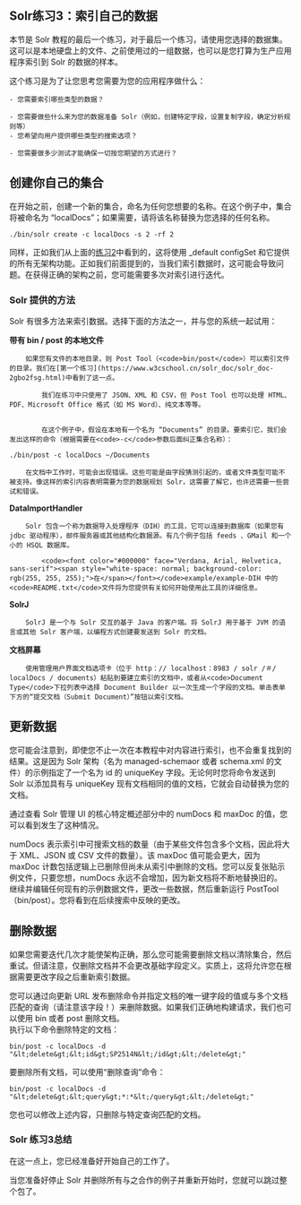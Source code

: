 ## Solr练习3：索引自己的数据 
<div class="content-intro view-box ">本节是 Solr 教程的最后一个练习，对于最后一个练习，请使用您选择的数据集。这可以是本地硬盘上的文件、之前使用过的一组数据，也可以是您打算为生产应用程序索引到 Solr 的数据的样本。  
  
这个练习是为了让您思考您需要为您的应用程序做什么：  

    - 您需要索引哪些类型的数据？  

    - 您需要做些什么来为您的数据准备 Solr（例如，创建特定字段，设置复制字段，确定分析规则等）
    - 您希望向用户提供哪些类型的搜索选项？  

    - 您需要做多少测试才能确保一切按您期望的方式进行？

## 创建你自己的集合

在开始之前，创建一个新的集合，命名为任何您想要的名称。在这个例子中，集合将被命名为 “localDocs”；如果需要，请将该名称替换为您选择的任何名称。  
  
```
./bin/solr create -c localDocs -s 2 -rf 2
```
同样，正如我们从上面的[练习2](https://www.w3cschool.cn/solr_doc/solr_doc-frzu2g9u.html)中看到的，这将使用 _default configSet 和它提供的所有无架构功能。正如我们前面提到的，当我们索引数据时，这可能会导致问题。在获得正确的架构之前，您可能需要多次对索引进行迭代。  

### Solr 提供的方法

Solr 有很多方法来索引数据。选择下面的方法之一，并与您的系统一起试用：  
  

**带有 bin / post 的本地文件**
    
        如果您有文件的本地目录，则 Post Tool（<code>bin/post</code>）可以索引文件的目录。我们在[第一个练习](https://www.w3cschool.cn/solr_doc/solr_doc-2gbo2fsg.html)中看到了这一点。  
        
            我们在练习中只使用了 JSON、XML 和 CSV，但 Post Tool 也可以处理 HTML、PDF、Microsoft Office 格式（如 MS Word）、纯文本等等。  
          
        
            在这个例子中，假设在本地有一个名为 “Documents” 的目录。要索引它，我们会发出这样的命令（根据需要在<code>-c</code>参数后面纠正集合名称）：  
```
./bin/post -c localDocs ~/Documents
```
  
        在文档中工作时，可能会出现错误。这些可能是由字段猜测引起的，或者文件类型可能不被支持。像这样的索引内容表明需要为您的数据规划 Solr，这需要了解它，也许还需要一些尝试和错误。  
          
    
**DataImportHandler**
    
        Solr 包含一个称为数据导入处理程序（DIH）的工具，它可以连接到数据库（如果您有 jdbc 驱动程序），邮件服务器或其他结构化数据源。有几个例子包括 feeds 、GMail 和一个小的 HSQL 数据库。  
        
            <code><font color="#000000" face="Verdana, Arial, Helvetica, sans-serif"><span style="white-space: normal; background-color: rgb(255, 255, 255);">在</span></font></code>example/example-DIH 中的<code>README.txt</code>文件将为您提供有关如何开始使用此工具的详细信息。  
  
**SolrJ**
    
        SolrJ 是一个与 Solr 交互的基于 Java 的客户端。将 SolrJ 用于基于 JVM 的语言或其他 Solr 客户端，以编程方式创建要发送到 Solr 的文档。  
    
**文档屏幕**
    
        使用管理用户界面文档选项卡（位于 http：// localhost：8983 / solr /＃/ localDocs / documents）粘贴到要建立索引的文档中，或者从<code>Document Type</code>下拉列表中选择 Document Builder 以一次生成一个字段的文档。单击表单下方的“提交文档（Submit Document）”按钮以索引文档。  


## 更新数据

您可能会注意到，即使您不止一次在本教程中对内容进行索引，也不会重复找到的结果。这是因为 Solr 架构（名为 managed-schemaor 或者 schema.xml 的文件）的示例指定了一个名为 id 的 uniqueKey 字段。无论何时您将命令发送到 Solr 以添加具有与 uniqueKey 现有文档相同的值的文档，它就会自动替换为您的文档。  
  
通过查看 Solr 管理 UI 的核心特定概述部分中的 numDocs 和 maxDoc 的值，您可以看到发生了这种情况。  
  
numDocs 表示索引中可搜索文档的数量（由于某些文件包含多个文档，因此将大于 XML、JSON 或 CSV 文件的数量）。该 maxDoc 值可能会更大，因为 maxDoc 计数包括逻辑上已删除但尚未从索引中删除的文档。您可以反复张贴示例文件，只要您想，numDocs 永远不会增加，因为新文档将不断地替换旧的。  
继续并编辑任何现有的示例数据文件，更改一些数据，然后重新运行 PostTool（bin/post）。您将看到在后续搜索中反映的更改。  

## 删除数据

如果您需要迭代几次才能使架构正确，那么您可能需要删除文档以清除集合，然后重试。但请注意，仅删除文档并不会更改基础字段定义。实质上，这将允许您在根据需要更改字段之后重新索引数据。  
  
您可以通过向更新 URL 发布删除命令并指定文档的唯一键字段的值或与多个文档匹配的查询（请注意该字段！）来删除数据。如果我们正确地构建请求，我们也可以使用 bin 或者 post 删除文档。   
执行以下命令删除特定的文档：  
```
bin/post -c localDocs -d "&lt;delete&gt;&lt;id&gt;SP2514N&lt;/id&gt;&lt;/delete&gt;"
```
要删除所有文档，可以使用“删除查询”命令：  
```
bin/post -c localDocs -d "&lt;delete&gt;&lt;query&gt;*:*&lt;/query&gt;&lt;/delete&gt;"
```
您也可以修改上述内容，只删除与特定查询匹配的文档。  

### Solr 练习3总结

在这一点上，您已经准备好开始自己的工作了。  
  
当您准备好停止 Solr 并删除所有与之合作的例子并重新开始时，您就可以跳过整个包了。  
